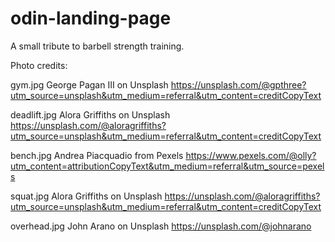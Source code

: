 # odin-landing-page

A small tribute to barbell strength training.

Photo credits:

gym.jpg
George Pagan III on Unsplash
https://unsplash.com/@gpthree?utm_source=unsplash&utm_medium=referral&utm_content=creditCopyText

deadlift.jpg
Alora Griffiths on Unsplash
https://unsplash.com/@aloragriffiths?utm_source=unsplash&utm_medium=referral&utm_content=creditCopyText

bench.jpg
Andrea Piacquadio from Pexels
https://www.pexels.com/@olly?utm_content=attributionCopyText&utm_medium=referral&utm_source=pexels

squat.jpg
Alora Griffiths on Unsplash
https://unsplash.com/@aloragriffiths?utm_source=unsplash&utm_medium=referral&utm_content=creditCopyText

overhead.jpg
John Arano on Unsplash
https://unsplash.com/@johnarano
